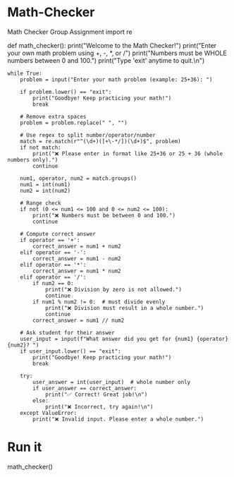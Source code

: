 # Math-Checker
Math Checker Group Assignment
import re

def math_checker():
    print("Welcome to the Math Checker!")
    print("Enter your own math problem using +, -, *, or /")
    print("Numbers must be WHOLE numbers between 0 and 100.")
    print("Type 'exit' anytime to quit.\n")

    while True:
        problem = input("Enter your math problem (example: 25+36): ")

        if problem.lower() == "exit":
            print("Goodbye! Keep practicing your math!")
            break

        # Remove extra spaces
        problem = problem.replace(" ", "")

        # Use regex to split number/operator/number
        match = re.match(r"^(\d+)([+\-*/])(\d+)$", problem)
        if not match:
            print("❌ Please enter in format like 25+36 or 25 + 36 (whole numbers only).")
            continue

        num1, operator, num2 = match.groups()
        num1 = int(num1)
        num2 = int(num2)

        # Range check
        if not (0 <= num1 <= 100 and 0 <= num2 <= 100):
            print("❌ Numbers must be between 0 and 100.")
            continue

        # Compute correct answer
        if operator == '+':
            correct_answer = num1 + num2
        elif operator == '-':
            correct_answer = num1 - num2
        elif operator == '*':
            correct_answer = num1 * num2
        elif operator == '/':
            if num2 == 0:
                print("❌ Division by zero is not allowed.")
                continue
            if num1 % num2 != 0:  # must divide evenly
                print("❌ Division must result in a whole number.")
                continue
            correct_answer = num1 // num2

        # Ask student for their answer
        user_input = input(f"What answer did you get for {num1} {operator} {num2}? ")
        if user_input.lower() == "exit":
            print("Goodbye! Keep practicing your math!")
            break

        try:
            user_answer = int(user_input)  # whole number only
            if user_answer == correct_answer:
                print("✅ Correct! Great job!\n")
            else:
                print("❌ Incorrect, try again!\n")
        except ValueError:
            print("❌ Invalid input. Please enter a whole number.")

# Run it
math_checker()

